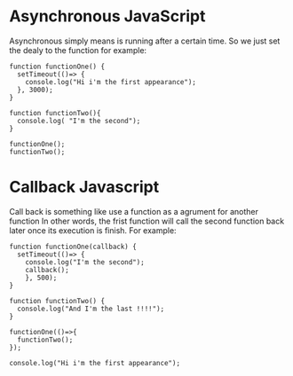 # Asynchronous JavaScript
Asynchronous simply means is  running after a certain time.
So we just set the dealy to the function for example:

```
function functionOne() {
  setTimeout(()=> {
    console.log("Hi i'm the first appearance");
  }, 3000);
}

function functionTwo(){
  console.log( "I'm the second");
}

functionOne();
functionTwo();

```
# Callback Javascript
Call back is something like use a function as a agrument for another function In other words, 
the frist function will call the second function back later once its execution is finish.
For example:
```
function functionOne(callback) {
  setTimeout(()=> {
    console.log("I'm the second");
    callback();
    }, 500);
}

function functionTwo() {
  console.log("And I'm the last !!!!");
}

functionOne(()=>{
  functionTwo();
});

console.log("Hi i'm the first appearance");

```

